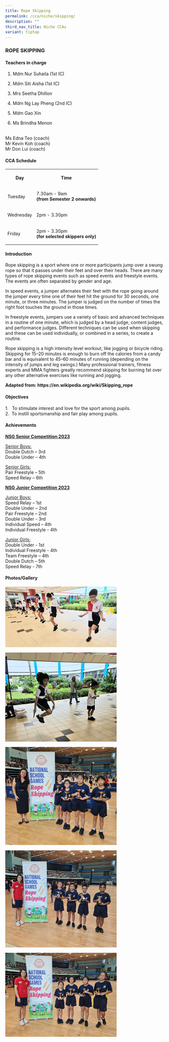 ```yaml
---
title: Rope Skipping
permalink: /cca/niche/skipping/
description: ""
third_nav_title: Niche CCAs
variant: tiptap
---
```

<h3>ROPE SKIPPING</h3>
<h4>Teachers in charge</h4>
<ol data-tight="true" class="tight">
<li>
<p>Mdm Nur Suhaila (1st IC)</p>
</li>
<li>
<p>Mdm Siti Aisha (1st IC)</p>
</li>
<li>
<p>Mrs Seetha Dhillon</p>
</li>
<li>
<p>Mdm Ng Lay Pheng (2nd IC)</p>
</li>
<li>
<p>Mdm Gao Xin</p>
</li>
<li>
<p>Ms Brindha Menon</p>
</li>
</ol>
<p>
<br>Ms Edna Teo (coach)
<br>Mr Kevin Koh (coach)
<br>Mr Don Lui (coach)</p>
<h4>CCA Schedule</h4>
<table style="minWidth: 50px">
<colgroup>
<col>
<col>
</colgroup>
<tbody>
<tr>
<th rowspan="1" colspan="1">
<p>Day</p>
</th>
<th rowspan="1" colspan="1">
<p>Time</p>
</th>
</tr>
<tr>
<td rowspan="1" colspan="1">
<p>Tuesday</p>
</td>
<td rowspan="1" colspan="1">
<p>7.30am - 9am
<br><strong>(from Semester 2 onwards)</strong>
</p>
</td>
</tr>
<tr>
<td rowspan="1" colspan="1">
<p>Wednesday</p>
</td>
<td rowspan="1" colspan="1">
<p>2pm - 3.30pm</p>
</td>
</tr>
<tr>
<td rowspan="1" colspan="1">
<p>Friday</p>
</td>
<td rowspan="1" colspan="1">
<p>2pm - 3.30pm
<br><strong>(for selected skippers only)</strong>
</p>
</td>
</tr>
</tbody>
</table>
<h4>Introduction</h4>
<p>Rope skipping is a sport where one or more participants jump over a swung
rope so that it passes under their feet and over their heads. There are
many types of rope skipping events such as speed events and freestyle events.
The events are often separated by gender and age.</p>
<p>In speed events, a jumper alternates their feet with the rope going around
the jumper every time one of their feet hit the ground for 30 seconds,
one minute, or three minutes. The jumper is judged on the number of times
the right foot touches the ground in those times.</p>
<p>In freestyle events, jumpers use a variety of basic and advanced techniques
in a routine of one minute, which is judged by a head judge, content judges,
and performance judges. Different techniques can be used when skipping
and these can be used individually, or combined in a series, to create
a routine.</p>
<p>Rope skipping is a high intensity level workout, like jogging or bicycle
riding. Skipping for 15–20 minutes is enough to burn off the calories from
a candy bar and is equivalent to 45–60 minutes of running (depending on
the intensity of jumps and leg swings.) Many professional trainers, fitness
experts and MMA fighters greatly recommend skipping for burning fat over
any other alternative exercises like running and jogging.</p>
<p><strong>Adapted from: <a rel="noopener noreferrer nofollow" target="_blank">https://en.wikipedia.org/wiki/Skipping_rope</a></strong>
</p>
<h4>Objectives</h4>
<p>1.&nbsp; &nbsp;To stimulate&nbsp;interest and love for the sport among
pupils.
<br>2.&nbsp; To instill sportsmanship and fair play among pupils.</p>
<h4>Achievements</h4>
<p><strong><u>NSG Senior Competition 2023</u></strong>
</p>
<p><u>Senior Boys:</u>
<br>Double Dutch – 3rd
<br>Double Under – 4th</p>
<p><u>Senior Girls:</u>
<br>Pair Freestyle – 5th
<br>Speed Relay – 6th</p>
<p><strong><u>NSG Junior Competition 2023</u></strong>
</p>
<p><u>Junior Boys:</u>
<br>Speed Relay – 1st
<br>Double Under – 2nd
<br>Pair Freestyle – 2nd
<br>Double Under - 3rd
<br>Individual Speed – 4th
<br>Individual Freestyle - 4th</p>
<p><u>Junior Girls:</u>
<br>Double Under - 1st
<br>Individual Freestyle - 4th
<br>Team Freestyle – 4th
<br>Double Dutch – 5th
<br>Speed Relay - 7th</p>
<h4>Photos/Gallery</h4>
<p></p>
<div class="isomer-image-wrapper">
<img style="width: 70%;" height="auto" width="100%" alt="" src="/images/1_skipping.jpg">
</div>
<p></p>
<div class="isomer-image-wrapper">
<img style="width: 70%;" height="auto" width="100%" alt="" src="/images/2_skipping.jpg">
</div>
<p></p>
<div class="isomer-image-wrapper">
<img style="width: 70%;" height="auto" width="100%" alt="" src="/images/3_skipping.jpg">
</div>
<p></p>
<div class="isomer-image-wrapper">
<img style="width: 70%;" height="auto" width="100%" alt="" src="/images/4_skipping.jpg">
</div>
<p></p>
<div class="isomer-image-wrapper">
<img style="width: 70%;" height="auto" width="100%" alt="" src="/images/5_skipping.jpg">
</div>
<p></p>
<p></p>
<p></p>
